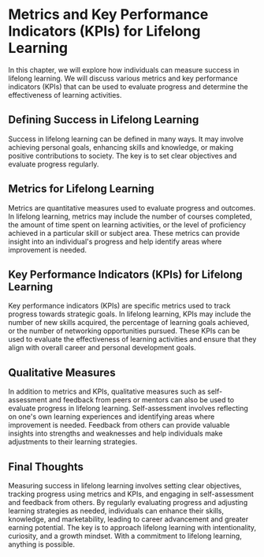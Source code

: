 Metrics and Key Performance Indicators (KPIs) for Lifelong Learning
======================================================================================================================

In this chapter, we will explore how individuals can measure success in lifelong learning. We will discuss various metrics and key performance indicators (KPIs) that can be used to evaluate progress and determine the effectiveness of learning activities.

Defining Success in Lifelong Learning
-------------------------------------

Success in lifelong learning can be defined in many ways. It may involve achieving personal goals, enhancing skills and knowledge, or making positive contributions to society. The key is to set clear objectives and evaluate progress regularly.

Metrics for Lifelong Learning
-----------------------------

Metrics are quantitative measures used to evaluate progress and outcomes. In lifelong learning, metrics may include the number of courses completed, the amount of time spent on learning activities, or the level of proficiency achieved in a particular skill or subject area. These metrics can provide insight into an individual's progress and help identify areas where improvement is needed.

Key Performance Indicators (KPIs) for Lifelong Learning
-------------------------------------------------------

Key performance indicators (KPIs) are specific metrics used to track progress towards strategic goals. In lifelong learning, KPIs may include the number of new skills acquired, the percentage of learning goals achieved, or the number of networking opportunities pursued. These KPIs can be used to evaluate the effectiveness of learning activities and ensure that they align with overall career and personal development goals.

Qualitative Measures
--------------------

In addition to metrics and KPIs, qualitative measures such as self-assessment and feedback from peers or mentors can also be used to evaluate progress in lifelong learning. Self-assessment involves reflecting on one's own learning experiences and identifying areas where improvement is needed. Feedback from others can provide valuable insights into strengths and weaknesses and help individuals make adjustments to their learning strategies.

Final Thoughts
--------------

Measuring success in lifelong learning involves setting clear objectives, tracking progress using metrics and KPIs, and engaging in self-assessment and feedback from others. By regularly evaluating progress and adjusting learning strategies as needed, individuals can enhance their skills, knowledge, and marketability, leading to career advancement and greater earning potential. The key is to approach lifelong learning with intentionality, curiosity, and a growth mindset. With a commitment to lifelong learning, anything is possible.

